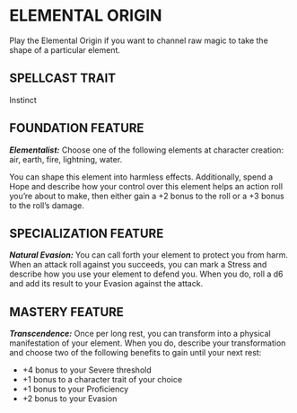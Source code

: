 ﻿# ELEMENTAL ORIGIN

Play the Elemental Origin if you want to channel raw magic to take the shape of a particular element.

## SPELLCAST TRAIT

Instinct

## FOUNDATION FEATURE

***Elementalist:*** Choose one of the following elements at character creation: air, earth, fire, lightning, water.

You can shape this element into harmless effects. Additionally, spend a Hope and describe how your control over this element helps an action roll you’re about to make, then either gain a +2 bonus to the roll or a +3 bonus to the roll’s damage.

## SPECIALIZATION FEATURE

***Natural Evasion:*** You can call forth your element to protect you from harm. When an attack roll against you succeeds, you can mark a Stress and describe how you use your element to defend you. When you do, roll a d6 and add its result to your Evasion against the attack.

## MASTERY FEATURE

***Transcendence:*** Once per long rest, you can transform into a physical manifestation of your element. When you do, describe your transformation and choose two of the following benefits to gain until your next rest:

- +4 bonus to your Severe threshold
- +1 bonus to a character trait of your choice
- +1 bonus to your Proficiency
- +2 bonus to your Evasion
